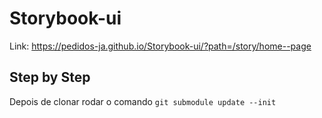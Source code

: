 # Storybook-ui

Link: https://pedidos-ja.github.io/Storybook-ui/?path=/story/home--page

## Step by Step

Depois de clonar rodar o comando `git submodule update --init`
